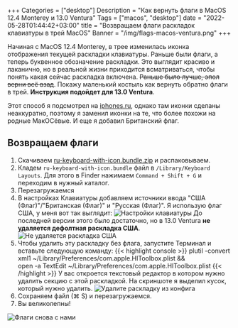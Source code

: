 +++
Categories = ["desktop"]
Description = "Как вернуть флаги в MacOS 12.4 Monterey и 13.0 Ventura"
Tags = ["macos", "desktop"]
date = "2022-05-28T01:44:42+03:00"
title = "Возвращаем флаги раскладок клавиатуры в трей MacOS"
Banner = "/img/flags-macos-ventura.png"
+++

Начиная с MacOS 12.4 Monterey, в трее изменилась иконка отображения текущей раскладки клавиатуры. Раньше были флаги, а теперь буквенное обозначение раскладки. Это выглядит красиво и лаканично, но в реальной жизни приходится всматриваться, чтобы понять какая сейчас раскладка включена. ~~Раньше было лучше, эпол верни всё взад~~. Покажу маленький костыль как вернуть обратно флаги в трей. **Инструкция подойдет для 13.0 Ventura**.

<!--more-->

Этот способ я подсмотрел на [iphones.ru](https://www.iphones.ru/iNotes/kak-vernut-flagi-dlya-yazykov-klaviatury-v-status-bare-macos-124-i-novee-05-18-2022), однако там иконки сделаны неаккуратно, поэтому я заменил иконки на те, что более похожи на родные МакОСёвые. И еще я добавил Британский флаг.

## Возвращаем флаги

1. Скачиваем [ru-keyboard-with-icon.bundle.zip](/files/ru-keyboard-with-icon.bundle.zip) и распаковываем.
2. Кладем ```ru-keyboard-with-icon.bundle``` файл в ```/Library/Keyboard Layouts```. Для этого в Finder нажимаем ```Сommand + Shift + G``` и переходим в нужный каталог.
3. Перезагружаемся 
4. В настройках Клавиатуры добавляем источники ввода "США (Флаг)"/"Британская (Флаг)" и "Русская (Флаг)". Я использую флаг США, у меня вот так выглядит:
![Настройки клавиатуры](/img/flags-macos.png)
До последней версии этого было достаточно, но в 13.0 Ventura **не удаляется дефолтная раскладка США**.
![Не удаляется раскладка США](/img/flags-macos-ventura1.png)
5. Чтобы удалить эту раскладку без флага, запустите Терминал и вставьте следующую команду:
{{< highlight console >}}
plutil -convert xml1 ~/Library/Preferences/com.apple.HIToolbox.plist && \
 open -a TextEdit ~/Library/Preferences/com.apple.HIToolbox.plist
{{< /highlight >}}
У вас откроется текстовый редактор в котором нужно удалить секцию с этой раскладкой. На скриншоте я выделил кусок, который нужно удалить.
![Удалите раскладку из конфига](/img/flags-macos-ventura2.png)
6. Сохраняем файл (⌘ S) и перезагружаемся.
7. Вы великолепны!

![Флаги снова с нами](/img/flags-macos-ventura3.png)